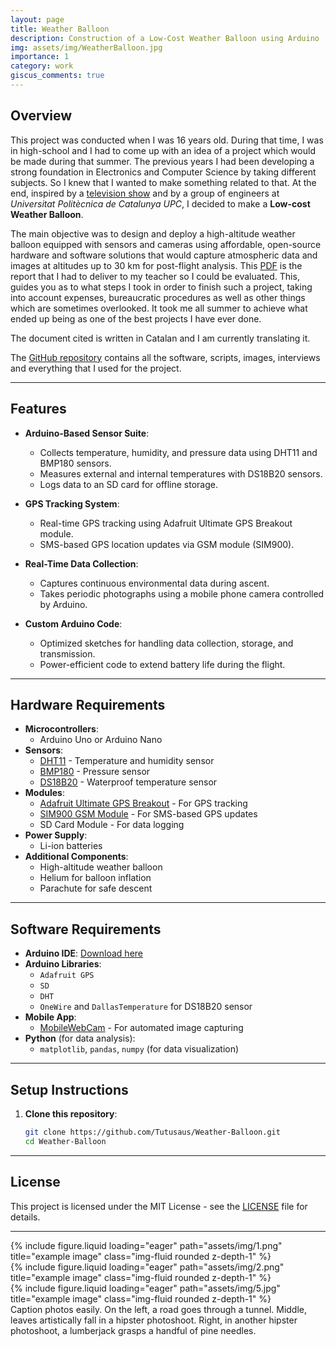 ```yaml
---
layout: page
title: Weather Balloon
description: Construction of a Low-Cost Weather Balloon using Arduino
img: assets/img/WeatherBalloon.jpg
importance: 1
category: work
giscus_comments: true
---
```


## Overview

This project was conducted when I was 16 years old. During that time, I was in high-school and I had to come up with an idea of a project which would be made during that summer. The previous years I had been developing a strong foundation in Electronics and Computer Science by taking different subjects. So I knew that I wanted to make something related to that. At the end, inspired by a [television show](https://www.3cat.cat/3cat/titol/noticia/3029221/) and by a group of engineers at *Universitat Politècnica de Catalunya UPC*, I decided to make a **Low-cost Weather Balloon**.

The main objective was to design and deploy a high-altitude weather balloon equipped with sensors and cameras using affordable, open-source hardware and software solutions that would capture atmospheric data and images at altitudes up to 30 km for post-flight analysis. This [PDF](http://tutusaus.github.io/assets/pdf/LowCostWeatherBalloon.pdf) is the report that I had to deliver to my teacher so I could be evaluated. This, guides you as to what steps I took in order to finish such a project, taking into account expenses, bureaucratic procedures as well as other things which are sometimes overlooked. It took me all summer to achieve what ended up being as one of the best projects I have ever done.

The document cited is written in Catalan and I am currently translating it.

The [GitHub repository](https://github.com/Tutusaus/Weather-Balloon) contains all the software, scripts, images, interviews and everything that I used for the project.

---------------------------------------------------------------------------------------------

## Features
- **Arduino-Based Sensor Suite**:
  - Collects temperature, humidity, and pressure data using DHT11 and BMP180 sensors.
  - Measures external and internal temperatures with DS18B20 sensors.
  - Logs data to an SD card for offline storage.
  
- **GPS Tracking System**:
  - Real-time GPS tracking using Adafruit Ultimate GPS Breakout module.
  - SMS-based GPS location updates via GSM module (SIM900).

- **Real-Time Data Collection**:
  - Captures continuous environmental data during ascent.
  - Takes periodic photographs using a mobile phone camera controlled by Arduino.

- **Custom Arduino Code**:
  - Optimized sketches for handling data collection, storage, and transmission.
  - Power-efficient code to extend battery life during the flight.

---------------------------------------------------------------------------------------------

## Hardware Requirements
- **Microcontrollers**:
  - Arduino Uno or Arduino Nano
- **Sensors**:
  - [DHT11](https://www.adafruit.com/product/386) - Temperature and humidity sensor
  - [BMP180](https://www.adafruit.com/product/1603) - Pressure sensor
  - [DS18B20](https://www.adafruit.com/product/381) - Waterproof temperature sensor
- **Modules**:
  - [Adafruit Ultimate GPS Breakout](https://www.adafruit.com/product/746) - For GPS tracking
  - [SIM900 GSM Module](https://www.adafruit.com/product/2637) - For SMS-based GPS updates
  - SD Card Module - For data logging
- **Power Supply**:
  - Li-ion batteries
- **Additional Components**:
  - High-altitude weather balloon
  - Helium for balloon inflation
  - Parachute for safe descent

---------------------------------------------------------------------------------------------

## Software Requirements
- **Arduino IDE**: [Download here](https://www.arduino.cc/en/software)
- **Arduino Libraries**:
  - `Adafruit GPS`
  - `SD`
  - `DHT`
  - `OneWire` and `DallasTemperature` for DS18B20 sensor
- **Mobile App**:
  - [MobileWebCam](https://play.google.com/store/apps/details?id=com.dngames.mobilewebcam) - For automated image capturing
- **Python** (for data analysis):
  - `matplotlib`, `pandas`, `numpy` (for data visualization)

---------------------------------------------------------------------------------------------

## Setup Instructions
1. **Clone this repository**:
   ```bash
   git clone https://github.com/Tutusaus/Weather-Balloon.git
   cd Weather-Balloon
   ```

---------------------------------------------------------------------------------------------

## License
This project is licensed under the MIT License - see the [LICENSE]() file for details.   

---------------------------------------------------------------------------------------------

<div class="row">
    <div class="col-sm mt-3 mt-md-0">
        {% include figure.liquid loading="eager" path="assets/img/1.png" title="example image" class="img-fluid rounded z-depth-1" %}
    </div>
    <div class="col-sm mt-3 mt-md-0">
        {% include figure.liquid loading="eager" path="assets/img/2.png" title="example image" class="img-fluid rounded z-depth-1" %}
    </div>
    <div class="col-sm mt-3 mt-md-0">
        {% include figure.liquid loading="eager" path="assets/img/5.jpg" title="example image" class="img-fluid rounded z-depth-1" %}
    </div>
</div>
<div class="caption">
    Caption photos easily. On the left, a road goes through a tunnel. Middle, leaves artistically fall in a hipster photoshoot. Right, in another hipster photoshoot, a lumberjack grasps a handful of pine needles.
</div>